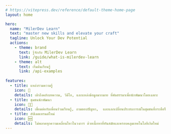 ```yaml
---
# https://vitepress.dev/reference/default-theme-home-page
layout: home

hero:
  name: "MilerDev Learn"
  text: "master new skills and elevate your craft"
  tagline: Unlock Your Dev Potential
  actions:
    - theme: brand
      text: รู้จักกับ MilerDev Learn
      link: /guide/what-is-milerdev-learn
    - theme: alt
      text: เริ่มต้นเรียนรู้
      link: /api-examples
      
features:
  - title: แหล่งรวมความรู้
    icon: 📖
    details: เข้าถึงคลังบทความ, วิดีโอ, และแหล่งข้อมูลมากมาย ที่คัดสรรมาเพื่อนักพัฒนาโดยเฉพาะ
  - title: ชุมชนนักพัฒนา
    icon: 🧑‍💻
    details: เชื่อมต่อกับเพื่อนร่วมเรียนรู้, ถามตอบปัญหา,  และแลกเปลี่ยนประสบการณ์ในชุมชนที่กระตือรือร้น
  - title: อัปเดตเทรนด์ใหม่
    icon: 🆕
    details: ไม่พลาดทุกความเคลื่อนไหวในวงการ ด้วยเนื้อหาที่ทันสมัยและครอบคลุมเทคโนโลยีเกิดใหม่
---
```



